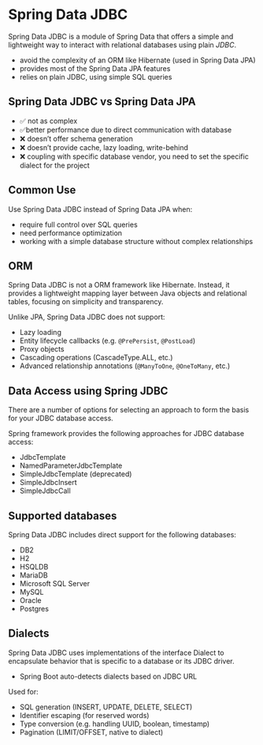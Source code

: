 # Spring Data JDBC

Spring Data JDBC is a module of Spring Data that offers a simple and lightweight way to interact with relational databases using plain _JDBC_.

- avoid the complexity of an ORM like Hibernate (used in Spring Data JPA)
- provides most of the Spring Data JPA features
- relies on plain JDBC, using simple SQL queries

## Spring Data JDBC vs Spring Data JPA

- ✅ not as complex
- ✅better performance due to direct communication with database
- ❌ doesn’t offer schema generation
- ❌ doesn’t provide cache, lazy loading, write-behind
- ❌ coupling with specific database vendor, you need to set the specific dialect for the project

## Common Use

Use Spring Data JDBC instead of Spring Data JPA when:

- require full control over SQL queries
- need performance optimization
- working with a simple database structure without complex relationships

## ORM

Spring Data JDBC is not a ORM framework like Hibernate. Instead, it provides a lightweight mapping layer between Java objects and relational tables, focusing on simplicity and transparency.

Unlike JPA, Spring Data JDBC does not support:

- Lazy loading
- Entity lifecycle callbacks (e.g. `@PrePersist`, `@PostLoad`)
- Proxy objects
- Cascading operations (CascadeType.ALL, etc.)
- Advanced relationship annotations (`@ManyToOne`, `@OneToMany`, etc.)

## Data Access using Spring JDBC

There are a number of options for selecting an approach to form the basis for your JDBC database access.

Spring framework provides the following approaches for JDBC database access:

- JdbcTemplate
- NamedParameterJdbcTemplate
- SimpleJdbcTemplate (deprecated)
- SimpleJdbcInsert
- SimpleJdbcCall

## Supported databases

Spring Data JDBC includes direct support for the following databases:

- DB2
- H2
- HSQLDB
- MariaDB
- Microsoft SQL Server
- MySQL
- Oracle
- Postgres

## Dialects

Spring Data JDBC uses implementations of the interface Dialect to encapsulate behavior that is specific to a database or its JDBC driver.

- Spring Boot auto-detects dialects based on JDBC URL

Used for:

- SQL generation (INSERT, UPDATE, DELETE, SELECT)
- Identifier escaping (for reserved words)
- Type conversion (e.g. handling UUID, boolean, timestamp)
- Pagination (LIMIT/OFFSET, native to dialect)
